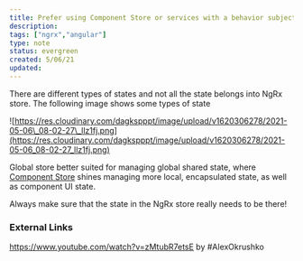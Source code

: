 ```yaml
---
title: Prefer using Component Store or services with a behavior subject for local state
description:
tags: ["ngrx","angular"]
type: note
status: evergreen
created: 5/06/21
updated:
---
```


There are different types of states and not all the state belongs into NgRx store. The following image shows some types of state 

![https://res.cloudinary.com/dagkspppt/image/upload/v1620306278/2021-05-06\_08-02-27\_llz1fj.png](https://res.cloudinary.com/dagkspppt/image/upload/v1620306278/2021-05-06_08-02-27_llz1fj.png)


Global store better suited for managing global shared state, where [Component Store](https://ngrx.io/guide/component-store/comparison#benefits-and-trade-offs) shines managing more local, encapsulated state, as well as component UI state.

Always make sure that the state in the NgRx store really needs to be there!

### External Links
https://www.youtube.com/watch?v=zMtubR7etsE by #AlexOkrushko